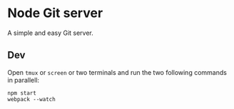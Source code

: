 # Node Git server

A simple and easy Git server.

## Dev

Open `tmux` or `screen` or two terminals and run the two following commands in parallell:

```
npm start
webpack --watch
```
